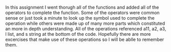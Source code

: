 In this assignment I went thorugh all of the functions and added all of the operators to complete the function. Some of the operators were common sense or just took a minute to look up the symbol used to complete the operation while others were made up of many more parts which constituted an more in depth understanding. All of the operations referenced a11, a2, a3, l list, and s string at the bottom of the code. Hopefully there are more excercises that make use of these operations so I will be ablle to remember them.
